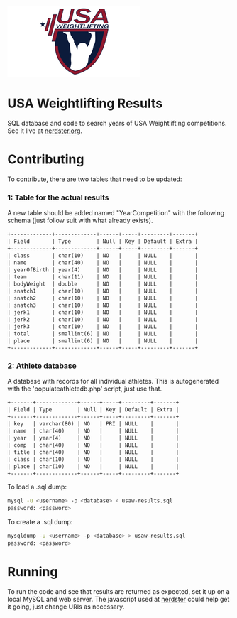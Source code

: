 ![logo](https://github.com/stevejarvis/usa-weightlifting-results/blob/master/usaw.png)

USA Weightlifting Results
=========================

SQL database and code to search years of USA Weightlifting competitions. See it live at [nerdster.org](http://www.nerdster.org/usaw/).

# Contributing
To contribute, there are two tables that need to be updated:

### 1: Table for the actual results
A new table should be added named "YearCompetition" with the following schema (just follow suit with what
already exists).

```raw
+-------------+-------------+------+-----+---------+-------+
| Field       | Type        | Null | Key | Default | Extra |
+-------------+-------------+------+-----+---------+-------+
| class       | char(10)    | NO   |     | NULL    |       |
| name        | char(40)    | NO   |     | NULL    |       |
| yearOfBirth | year(4)     | NO   |     | NULL    |       |
| team        | char(11)    | NO   |     | NULL    |       |
| bodyWeight  | double      | NO   |     | NULL    |       |
| snatch1     | char(10)    | NO   |     | NULL    |       |
| snatch2     | char(10)    | NO   |     | NULL    |       |
| snatch3     | char(10)    | NO   |     | NULL    |       |
| jerk1       | char(10)    | NO   |     | NULL    |       |
| jerk2       | char(10)    | NO   |     | NULL    |       |
| jerk3       | char(10)    | NO   |     | NULL    |       |
| total       | smallint(6) | NO   |     | NULL    |       |
| place       | smallint(6) | NO   |     | NULL    |       |
+-------------+-------------+------+-----+---------+-------+
```

### 2: Athlete database
A database with records for all individual athletes. This is autogenerated with the
'populateathletedb.php' script, just use that.

```raw
+-------+-------------+------+-----+---------+-------+
| Field | Type        | Null | Key | Default | Extra |
+-------+-------------+------+-----+---------+-------+
| key   | varchar(80) | NO   | PRI | NULL    |       |
| name  | char(40)    | NO   |     | NULL    |       |
| year  | year(4)     | NO   |     | NULL    |       |
| comp  | char(40)    | NO   |     | NULL    |       |
| title | char(40)    | NO   |     | NULL    |       |
| class | char(10)    | NO   |     | NULL    |       |
| place | char(10)    | NO   |     | NULL    |       |
+-------+-------------+------+-----+---------+-------+
```

To load a .sql dump:
```bash
mysql -u <username> -p <database> < usaw-results.sql
password: <password>
```

To create a .sql dump:
```bash
mysqldump -u <username> -p <database> > usaw-results.sql
password: <password>
```

# Running
To run the code and see that results are returned as expected, set it up on a local MySQL
and web server. The javascript used at [nerdster](https://github.com/stevejarvis/stevejarvis.github.io)
could help get it going, just change URIs as necessary.
